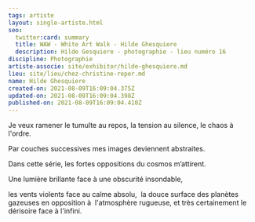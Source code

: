```yaml
---
tags: artiste
layout: single-artiste.html
seo:
  twitter:card: summary
  title: WAW - White Art Walk - Hilde Ghesquiere
  description: Hilde Gesquiere - photographie - lieu numéro 16
discipline: Photographie
artiste-associe: site/exhibitor/hilde-ghesquiere.md
lieu: site/lieu/chez-christine-reper.md
name: Hilde Ghesquiere
created-on: 2021-08-09T16:09:04.375Z
updated-on: 2021-08-09T16:09:04.398Z
published-on: 2021-08-09T16:09:04.410Z
---
```

<!--StartFragment-->

Je veux ramener le tumulte au repos, la tension au silence, le chaos à l'ordre. 

Par couches successives mes images deviennent abstraites.

Dans cette série, les fortes oppositions du cosmos m’attirent. 

Une lumière brillante face à une obscurité insondable,

les vents violents face au calme absolu,  la douce surface des planètes gazeuses en opposition à  l'atmosphère rugueuse, et très certainement le dérisoire face à l'infini.

<!--EndFragment-->